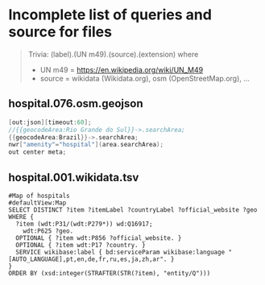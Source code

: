 # Incomplete list of queries and source for files

> Trivia: (label).(UN m49).(source).(extension) where
> - UN m49 = https://en.wikipedia.org/wiki/UN_M49
> - source = wikidata (Wikidata.org), osm (OpenStreetMap.org), ...


## hospital.076.osm.geojson

```c
[out:json][timeout:60];
//{{geocodeArea:Rio Grande do Sul}}->.searchArea;
{{geocodeArea:Brazil}}->.searchArea;
nwr["amenity"="hospital"](area.searchArea);
out center meta;
```

## hospital.001.wikidata.tsv
```sparql
#Map of hospitals
#defaultView:Map
SELECT DISTINCT ?item ?itemLabel ?countryLabel ?official_website ?geo WHERE {
  ?item (wdt:P31/(wdt:P279*)) wd:Q16917;
    wdt:P625 ?geo.
  OPTIONAL { ?item wdt:P856 ?official_website. }
  OPTIONAL { ?item wdt:P17 ?country. }
  SERVICE wikibase:label { bd:serviceParam wikibase:language "[AUTO_LANGUAGE],pt,en,de,fr,ru,es,ja,zh,ar". }
}
ORDER BY (xsd:integer(STRAFTER(STR(?item), "entity/Q")))
```


